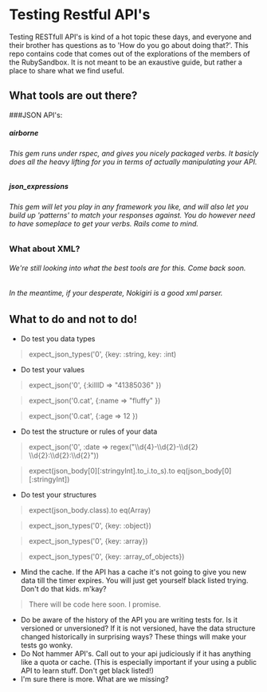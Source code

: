 Testing Restful API's
===========================

Testing RESTfull API's is kind of a hot topic these days, and everyone and their brother has questions as to 'How do you go about doing that?'. This repo contains code that comes out of the explorations of the members of the RubySandbox. It is not meant to be an exaustive guide, but rather a place to share what we find useful.

## What tools are out there?
###JSON API's:
##### airborne
###### This gem runs under rspec, and gives you nicely packaged verbs. It basicly does all the heavy lifting for you in terms of actually manipulating your API. 
##### json_expressions
###### This gem will let you play in any framework you like, and will also let you build up 'patterns' to match your responses against. You do however need to have someplace to get your verbs. Rails come to mind.

### What about XML?
###### We're still looking into what the best tools are for this. Come back soon.
######  In the meantime, if your desperate, Nokigiri is a good xml parser.

## What to do and not to do!
* Do test you data types

>   expect_json_types('0', {key: :string, key: :int)

* Do test your values

> expect_json('0', {:killID => "41385036" })

> expect_json('0.cat', {:name => "fluffy" })

> expect_json('0.cat', {:age => 12 })

* Do test the structure or rules of your data

> expect_json('0', :date => regex("\\\d{4}-\\\d{2}-\\\d{2} \\\d{2}:\\\d{2}:\\\d{2}"))

> expect(json_body[0][:stringyInt].to_i.to_s).to eq(json_body[0][:stringyInt])

* Do test your structures

> expect(json_body.class).to eq(Array)

> expect_json_types('0', {key: :object}) 

> expect_json_types('0', {key: :array})

> expect_json_types('0', {key: :array_of_objects}) 

* Mind the cache. If the API has a cache it's not going to give you new data till the timer expires. You will just get yourself black listed trying. Don't do that kids. m'kay?

> There will be code here soon. I promise. 

* Do be aware of the history of the API you are writing tests for. Is it versioned or unversioned? If it is not versioned, have the data structure changed historically in surprising ways? These things will make your tests go wonky.
* Do Not hammer API's. Call out to your api judiciously if it has anything like a quota or cache. (This is especially important if your using a public API to learn stuff. Don't get black listed!)
* I'm sure there is more. What are we missing?


